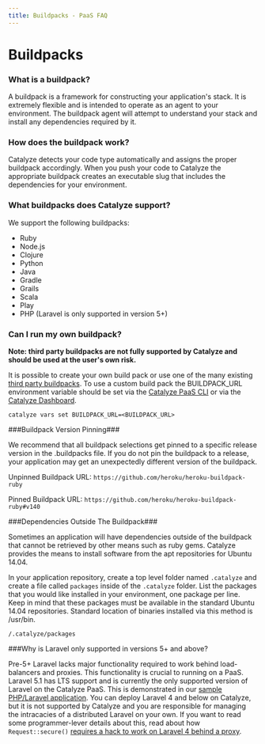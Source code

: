 ```yaml
---
title: Buildpacks - PaaS FAQ
---
```


# Buildpacks

### What is a buildpack?

A buildpack is a framework for constructing your application's stack. It is extremely flexible and is intended to operate as an agent to your environment. The buildpack agent will attempt to understand your stack and install any dependencies required by it.

### How does the buildpack work?

Catalyze detects your code type automatically and assigns the proper buildpack accordingly. When you push your code to Catalyze the appropriate buildpack creates an executable slug that includes the dependencies for your environment.

### What buildpacks does Catalyze support?

We support the following buildpacks:

- Ruby
- Node.js
- Clojure
- Python
- Java
- Gradle
- Grails
- Scala
- Play
- PHP (Laravel is only supported in version 5+)

### Can I run my own buildpack?

**Note: third party buildpacks are not fully supported by Catalyze and should be used at the user's own risk.**

It is possible to create your own build pack or use one of the many existing [third party buildpacks](https://devcenter.heroku.com/articles/third-party-buildpacks). To use a custom build pack the BUILDPACK_URL environment variable should be set via the [Catalyze PaaS CLI](https://resources.catalyze.io/paas/paas-cli-reference/vars/) or via the [Catalyze Dashboard](https://resources.catalyze.io/paas/getting-started/deploying-your-first-app/environment-variables/).

```
catalyze vars set BUILDPACK_URL=<BUILDPACK_URL>
```
###Buildpack Version Pinning###

We recommend that all buildpack selections get pinned to a specific release version in the .buildpacks file. If you do not pin the buildpack to a release, your application may get an unexpectedly different version of the buildpack.

Unpinned Buildpack URL: `https://github.com/heroku/heroku-buildpack-ruby`

Pinned Buildpack URL: `https://github.com/heroku/heroku-buildpack-ruby#v140`

###Dependencies Outside The Buildpack###

Sometimes an application will have dependencies outside of the buildpack that cannot be retrieved by other means such as ruby gems. Catalyze provides the means to install software from the apt repositories for Ubuntu 14.04.

In your application repository, create a top level folder named `.catalyze` and create a file called `packages` inside of the `.catalyze` folder. List the packages that you would like installed in your environment, one package per line. Keep in mind that these packages must be available in the standard Ubuntu 14.04 repositories. Standard location of binaries installed via this method is /usr/bin.

`/.catalyze/packages`

###Why is Laravel only supported in versions 5+ and above?

Pre-5+ Laravel lacks major functionality required to work behind load-balancers and proxies. This functionality is crucial to running on a PaaS. Laravel 5.1 has LTS support and is currently the only supported version of Laravel on the Catalyze PaaS. This is demonstrated in our [sample PHP/Laravel application](https://github.com/catalyzeio/php-example-app). You can deploy Laravel 4 and below on Catalyze, but it is not supported by Catalyze and you are responsible for managing the intracacies of a distributed Laravel on your own. If you want to read some programmer-lever details about this, read about how `Request::secure()` [requires a hack to work on Laravel 4 behind a proxy](http://laravel-tricks.com/tricks/fix-ssl-in-laravel-4-when-server-is-behind-a-load-balancer-or-a-reverse-proxy).
